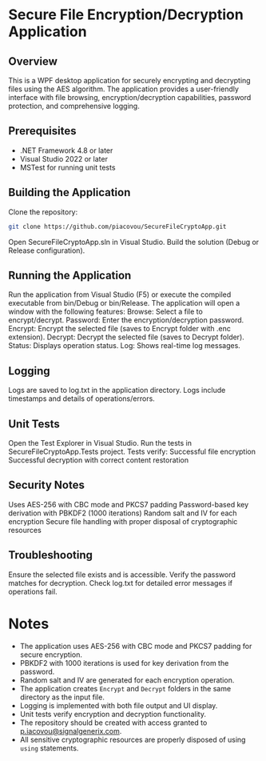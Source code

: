 # Secure File Encryption/Decryption Application

## Overview
This is a WPF desktop application for securely encrypting and decrypting files using the AES algorithm. The application provides a user-friendly interface with file browsing, encryption/decryption capabilities, password protection, and comprehensive logging.

## Prerequisites
- .NET Framework 4.8 or later
- Visual Studio 2022 or later
- MSTest for running unit tests

## Building the Application
Clone the repository:
```bash
git clone https://github.com/piacovou/SecureFileCryptoApp.git
```
Open SecureFileCryptoApp.sln in Visual Studio.
Build the solution (Debug or Release configuration).

## Running the Application
Run the application from Visual Studio (F5) or execute the compiled executable from bin/Debug or bin/Release.
The application will open a window with the following features:
	Browse: Select a file to encrypt/decrypt.
	Password: Enter the encryption/decryption password.
	Encrypt: Encrypt the selected file (saves to Encrypt folder with .enc extension).
	Decrypt: Decrypt the selected file (saves to Decrypt folder).
	Status: Displays operation status.
	Log: Shows real-time log messages.

## Logging
Logs are saved to log.txt in the application directory.
Logs include timestamps and details of operations/errors.

## Unit Tests
Open the Test Explorer in Visual Studio.
Run the tests in SecureFileCryptoApp.Tests project.
Tests verify:
	Successful file encryption
	Successful decryption with correct content restoration

## Security Notes
Uses AES-256 with CBC mode and PKCS7 padding
Password-based key derivation with PBKDF2 (1000 iterations)
Random salt and IV for each encryption
Secure file handling with proper disposal of cryptographic resources

## Troubleshooting
Ensure the selected file exists and is accessible.
Verify the password matches for decryption.
Check log.txt for detailed error messages if operations fail.


# Notes
- The application uses AES-256 with CBC mode and PKCS7 padding for secure encryption.
- PBKDF2 with 1000 iterations is used for key derivation from the password.
- Random salt and IV are generated for each encryption operation.
- The application creates `Encrypt` and `Decrypt` folders in the same directory as the input file.
- Logging is implemented with both file output and UI display.
- Unit tests verify encryption and decryption functionality.
- The repository should be created with access granted to p.iacovou@signalgenerix.com.
- All sensitive cryptographic resources are properly disposed of using `using` statements.
